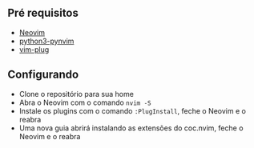 ## Pré requisitos

- [Neovim](https://neovim.io/)
- [python3-pynvim](https://packages.debian.org/sid/python3-pynvim)
- [vim-plug](https://github.com/junegunn/vim-plug)

## Configurando

- Clone o repositório para sua home
- Abra o Neovim com o comando ```nvim -S```
- Instale os plugins com o comando ```:PlugInstall```, feche o Neovim e o reabra
- Uma nova guia abrirá instalando as extensões do coc.nvim, feche o Neovim e o reabra
